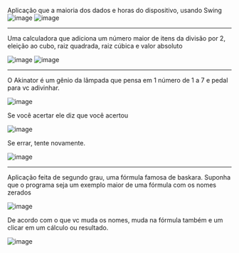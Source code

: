 Aplicação que a maioria dos dados e horas do dispositivo, usando Swing <br>
![image](https://github.com/Danz-Souza/AtividadeJava/assets/50535257/59306905-54ee-40cf-a10d-17d2cd0bf974)
![image](https://github.com/Danz-Souza/AtividadeJava/assets/50535257/4c9573da-fd5d-4c54-913c-a61514fc4448)
<hr>
Uma calculadora que adiciona um número maior de itens da divisão por 2, eleição ao cubo, raiz quadrada, raiz cúbica e valor absoluto

![image](https://github-production-user-asset-6210df.s3.amazonaws.com/50535257/250658680-142ba976-68cc-4535-af07-5c961b169a6c.png)
![image](https://github.com/Danz-Souza/AtividadeJava/assets/50535257/ca7813c0-6c08-40cf-8844-bff34c1234bd) 
<hr>
O Akinator é um gênio da lâmpada que pensa em 1 número de 1 a 7 e pedal para vc adivinhar. <br>

![image](https://github.com/Danz-Souza/AtividadeJava/assets/50535257/741e3b31-4f6e-411a-93da-89aae60d8a97)

Se você acertar ele diz que você acertou

![image](https://github.com/Danz-Souza/AtividadeJava/assets/50535257/73679bc7-f53a-4c7e-94ea-984c23d8abea)

Se errar, tente novamente.

![image](https://github.com/Danz-Souza/AtividadeJava/assets/50535257/b588b44f-2287-4c41-aa29-a19aa929a993)
<hr>
Aplicação feita de segundo grau, uma fórmula famosa de baskara.
Suponha que o programa seja um exemplo maior de uma fórmula com os nomes zerados

![image](https://github.com/Danz-Souza/AtividadeJava/assets/50535257/545d9483-03fa-4196-820b-b083794fd5c2)

De acordo com o que vc muda os nomes, muda na fórmula também e um clicar em um cálculo ou resultado.

![image](https://github.com/Danz-Souza/AtividadeJava/assets/50535257/b1523a7d-9b62-43ab-a4f4-561e3e5081ae)
